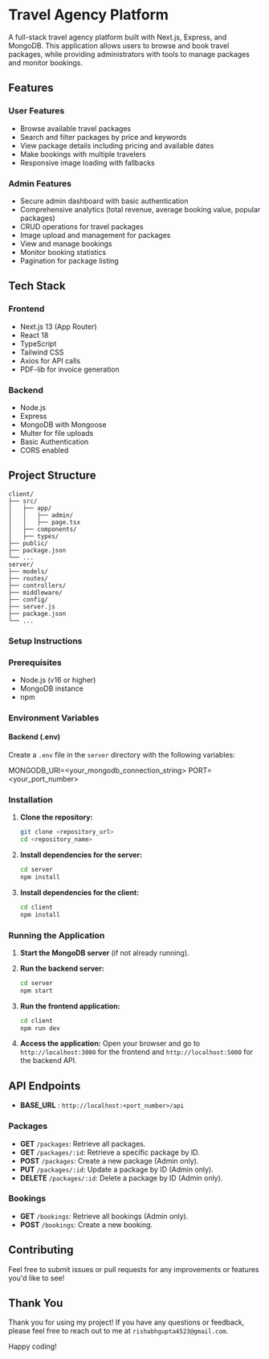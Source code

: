 # Travel Agency Platform

A full-stack travel agency platform built with Next.js, Express, and MongoDB. This application allows users to browse and book travel packages, while providing administrators with tools to manage packages and monitor bookings.

## Features

### User Features
- Browse available travel packages
- Search and filter packages by price and keywords
- View package details including pricing and available dates
- Make bookings with multiple travelers
- Responsive image loading with fallbacks

### Admin Features
- Secure admin dashboard with basic authentication
- Comprehensive analytics (total revenue, average booking value, popular packages)
- CRUD operations for travel packages
- Image upload and management for packages
- View and manage bookings
- Monitor booking statistics
- Pagination for package listing

## Tech Stack

### Frontend
- Next.js 13 (App Router)
- React 18
- TypeScript
- Tailwind CSS
- Axios for API calls
- PDF-lib for invoice generation

### Backend
- Node.js
- Express
- MongoDB with Mongoose
- Multer for file uploads
- Basic Authentication
- CORS enabled

## Project Structure
```
client/
├── src/
│   ├── app/
│   │   ├── admin/
│   │   ├── page.tsx
│   ├── components/
│   ├── types/
├── public/
├── package.json
└── ...
server/
├── models/
├── routes/
├── controllers/
├── middleware/
├── config/
├── server.js
├── package.json
└── ...
```

### Setup Instructions

### Prerequisites
- Node.js (v16 or higher)
- MongoDB instance
- npm

### Environment Variables

#### Backend (.env)
Create a `.env` file in the `server` directory with the following variables:

MONGODB_URI=<your_mongodb_connection_string>
PORT=<your_port_number>


### Installation

1. **Clone the repository:**
   ```bash
   git clone <repository_url>
   cd <repository_name>
   ```

2. **Install dependencies for the server:**
   ```bash
   cd server
   npm install
   ```

3. **Install dependencies for the client:**
   ```bash
   cd client
   npm install
   ```

### Running the Application

1. **Start the MongoDB server** (if not already running).

2. **Run the backend server:**
   ```bash
   cd server
   npm start
   ```

3. **Run the frontend application:**
   ```bash
   cd client
   npm run dev
   ```

4. **Access the application:**
   Open your browser and go to `http://localhost:3000` for the frontend and `http://localhost:5000` for the backend API.

## API Endpoints

- **BASE_URL** : `http://localhost:<port_number>/api`

### Packages
- **GET** `/packages`: Retrieve all packages.
- **GET** `/packages/:id`: Retrieve a specific package by ID.
- **POST** `/packages`: Create a new package (Admin only).
- **PUT** `/packages/:id`: Update a package by ID (Admin only).
- **DELETE** `/packages/:id`: Delete a package by ID (Admin only).

### Bookings
- **GET** `/bookings`: Retrieve all bookings (Admin only).
- **POST** `/bookings`: Create a new booking.

## Contributing
Feel free to submit issues or pull requests for any improvements or features you'd like to see!

## Thank You
Thank you for using my project! If you have any questions or feedback, please feel free to reach out to me at `rishabhgupta4523@gmail.com`.

Happy coding!